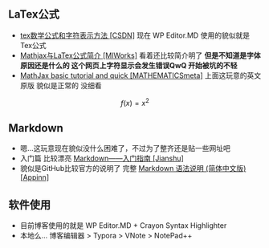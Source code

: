 ## LaTex公式
 - [tex数学公式和字符表示方法 [CSDN]](http://blog.csdn.net/u014595019/article/details/51319344 "tex数学公式和字符表示方法 [CSDN]")
   现在 WP Editor.MD 使用的貌似就是Tex公式
 - [Mathjax与LaTex公式简介 [MlWorks]](http://mlworks.cn/posts/introduction-to-mathjax-and-latex-expression/ "Mathjax与LaTex公式简介 [MlWorks]")
   看着还比较简介明了 **但是不知道是字体原因还是什么的 这个网页上字符显示会发生错误QwQ 开始被坑的不轻**
 - [MathJax basic tutorial and quick [MATHEMATICSmeta]](referencehttps://math.meta.stackexchange.com/questions/5020/mathjax-basic-tutorial-and-quick-reference/5044 "MathJax basic tutorial and quick [MATHEMATICSmeta]")
   上面这玩意的英文原版 貌似是正常的 没细看

$$ f(x) = x ^ 2 $$

## Markdown
- 嗯...这玩意现在貌似没什么困难了，不过为了整齐还是贴一些网址吧
- 入门篇 比较漂亮 [Markdown——入门指南 [Jianshu]](http://www.jianshu.com/p/1e402922ee32/ "Markdown——入门指南 [Jianshu]")
- 貌似是GitHub比较官方的说明了 完整 [Markdown 语法说明 (简体中文版) [Appinn]](http://www.appinn.com/markdown/ "Markdown 语法说明 (简体中文版) [Appinn]")

## 软件使用
- 目前博客使用的就是 WP Editor.MD + Crayon Syntax Highlighter
- 本地么... 博客编辑器 > Typora > VNote > NotePad++
